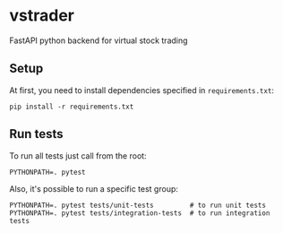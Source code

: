 # vstrader
FastAPI python backend for virtual stock trading

## Setup
At first, you need to install dependencies specified in `requirements.txt`:
```
pip install -r requirements.txt 
```
## Run tests
To run all tests just call from the root:
```
PYTHONPATH=. pytest
```
Also, it's possible to run a specific test group:
```
PYTHONPATH=. pytest tests/unit-tests         # to run unit tests
PYTHONPATH=. pytest tests/integration-tests  # to run integration tests
```
